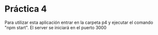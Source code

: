 # Práctica 4

Para utilizar esta aplicación entrar en la carpeta p4 y ejecutar el comando "npm start". El server se iniciará en el puerto 3000
